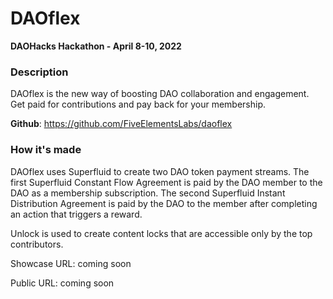 # DAOflex

**DAOHacks Hackathon - April 8-10, 2022**


### Description
DAOflex is the new way of boosting DAO collaboration and engagement. Get paid for contributions and pay back for your membership.

**Github**: https://github.com/FiveElementsLabs/daoflex

### How it's made

DAOflex uses Superfluid to create two DAO token payment streams.
The first Superfluid Constant Flow Agreement is paid by the DAO member to the DAO as a membership subscription.
The second Superfluid Instant Distribution Agreement is paid by the DAO to the member after completing an action that triggers a reward.

Unlock is used to create content locks that are accessible only by the top contributors.

Showcase URL: coming soon

Public URL: coming soon
